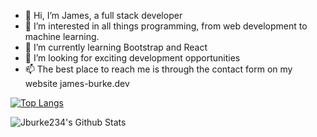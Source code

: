 - 👋 Hi, I’m James, a full stack developer
- 👀 I’m interested in all things programming, from web development to machine learning. 
- 🌱 I’m currently learning Bootstrap and React
- 💞️ I’m looking for exciting development opportunities
- 📫 The best place to reach me is through the contact form on my website james-burke.dev 

[![Top Langs](https://github-readme-stats.vercel.app/api/top-langs/?username=jburke234&layout=compact)](https://github.com/anuraghazra/github-readme-stats)


<img align="center" src="https://github-readme-stats.vercel.app/api?username=jburke234&include_all_commits=true&count_private=true&show_icons=true&line_height=20&title_color=7A7ADB&icon_color=2234AE&text_color=D3D3D3&bg_color=0,000000,130F40" alt="Jburke234's Github Stats">

<!---
jburke234/jburke234 is a ✨ special ✨ repository because its `README.md` (this file) appears on your GitHub profile.
You can click the Preview link to take a look at your changes.
--->
